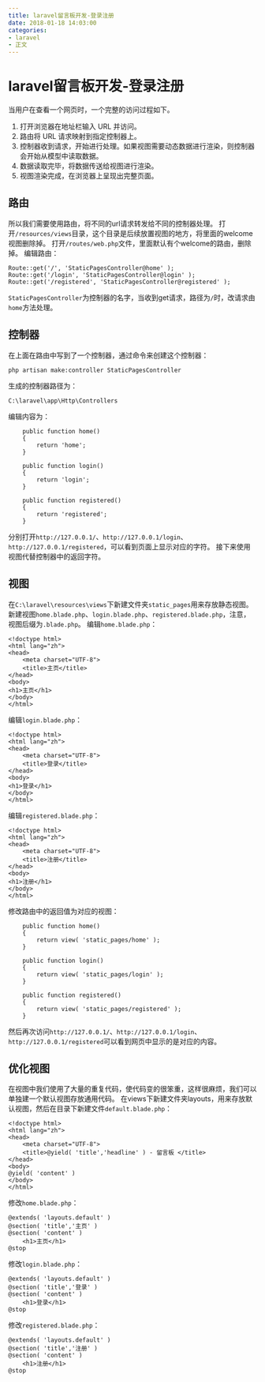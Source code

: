 ```yaml
---
title: laravel留言板开发-登录注册
date: 2018-01-18 14:03:00
categories:
- laravel
- 正文
---
```


# laravel留言板开发-登录注册

当用户在查看一个网页时，一个完整的访问过程如下。
1. 打开浏览器在地址栏输入 URL 并访问。
2. 路由将 URL 请求映射到指定控制器上。
3. 控制器收到请求，开始进行处理。如果视图需要动态数据进行渲染，则控制器会开始从模型中读取数据。
4. 数据读取完毕，将数据传送给视图进行渲染。
5. 视图渲染完成，在浏览器上呈现出完整页面。

## 路由

所以我们需要使用路由，将不同的url请求转发给不同的控制器处理。
打开`/resources/views`目录，这个目录是后续放置视图的地方，将里面的welcome视图删除掉。
打开`/routes/web.php`文件，里面默认有个welcome的路由，删除掉。
编辑路由：
```
Route::get('/', 'StaticPagesController@home' );
Route::get('/login', 'StaticPagesController@login' );
Route::get('/registered', 'StaticPagesController@registered' );
```
`StaticPagesController`为控制器的名字，当收到get请求，路径为`/`时，改请求由`home`方法处理。

## 控制器

在上面在路由中写到了一个控制器，通过命令来创建这个控制器：
```
php artisan make:controller StaticPagesController
```
生成的控制器路径为：
```
C:\laravel\app\Http\Controllers
```
编辑内容为：
```
	public function home()
    {
        return 'home';
    }

    public function login()
    {
        return 'login';
    }

    public function registered()
    {
        return 'registered';
    }
```
分别打开`http://127.0.0.1/`、`http://127.0.0.1/login`、`http://127.0.0.1/registered`，可以看到页面上显示对应的字符。
接下来使用视图代替控制器中的返回字符。

## 视图

在`C:\laravel\resources\views`下新建文件夹`static_pages`用来存放静态视图。
新建视图`home.blade.php`、`login.blade.php`、`registered.blade.php`，注意，视图后缀为`.blade.php`。
编辑`home.blade.php`：
```
<!doctype html>
<html lang="zh">
<head>
    <meta charset="UTF-8">
    <title>主页</title>
</head>
<body>
<h1>主页</h1>
</body>
</html>
```
编辑`login.blade.php`：
```
<!doctype html>
<html lang="zh">
<head>
    <meta charset="UTF-8">
    <title>登录</title>
</head>
<body>
<h1>登录</h1>
</body>
</html>
```
编辑`registered.blade.php`：
```
<!doctype html>
<html lang="zh">
<head>
    <meta charset="UTF-8">
    <title>注册</title>
</head>
<body>
<h1>注册</h1>
</body>
</html>
```
修改路由中的返回值为对应的视图：
```
    public function home()
    {
        return view( 'static_pages/home' );
    }

    public function login()
    {
        return view( 'static_pages/login' );
    }

    public function registered()
    {
        return view( 'static_pages/registered' );
    }
```
然后再次访问`http://127.0.0.1/`、`http://127.0.0.1/login`、`http://127.0.0.1/registered`可以看到网页中显示的是对应的内容。

## 优化视图

在视图中我们使用了大量的重复代码，使代码变的很笨重，这样很麻烦，我们可以单独建一个默认视图存放通用代码。
在views下新建文件夹layouts，用来存放默认视图，然后在目录下新建文件`default.blade.php`：
```
<!doctype html>
<html lang="zh">
<head>
    <meta charset="UTF-8">
    <title>@yield( 'title','headline' ) - 留言板 </title>
</head>
<body>
@yield( 'content' )
</body>
</html>
```
修改`home.blade.php`：
```
@extends( 'layouts.default' )
@section( 'title','主页' )
@section( 'content' )
    <h1>主页</h1>
@stop
```
修改`login.blade.php`：
```
@extends( 'layouts.default' )
@section( 'title','登录' )
@section( 'content' )
    <h1>登录</h1>
@stop
```
修改`registered.blade.php`：
```
@extends( 'layouts.default' )
@section( 'title','注册' )
@section( 'content' )
    <h1>注册</h1>
@stop
```